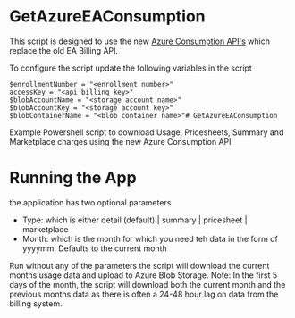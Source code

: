 # GetAzureEAConsumption
This script is designed to use the new [Azure Consumption API's](https://docs.microsoft.com/en-us/azure/billing/billing-enterprise-api) which replace the old EA Billing API.

To configure the script update the following variables in the script

    $enrollmentNumber = "<enrollment number>"
    accessKey = "<api billing key>"
    $blobAccountName = "<storage account name>"
    $blobAccountKey = "<storage account key>"
    $blobContainerName = "<blob container name>"# GetAzureEAConsumption
Example Powershell script to download Usage, Pricesheets, Summary and Marketplace charges using the new Azure Consumption API

# Running the App
the application has two optional parameters
- Type: which is either detail (default) | summary | pricesheet | marketplace
- Month: which is the month for which you need teh data in the form of yyyymm.  Defaults to the current month

Run without any of the parameters the script will download the current months usage data and upload to Azure Blob Storage.  Note:  In the first 5 days of the month, the script will download both the current month and the previous months data as there is often a 24-48 hour lag on data from the billing system. 
